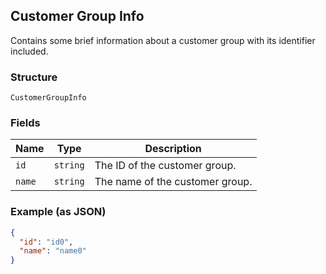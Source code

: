 ## Customer Group Info

Contains some brief information about a customer group with its identifier included.

### Structure

`CustomerGroupInfo`

### Fields

| Name | Type | Description |
|  --- | --- | --- |
| `id` | `string` | The ID of the customer group. |
| `name` | `string` | The name of the customer group. |

### Example (as JSON)

```json
{
  "id": "id0",
  "name": "name0"
}
```

